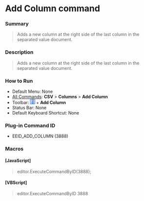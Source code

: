 # Add Column command

### Summary

> Adds a new column at the right side of the last column in the separated value document.

### Description

> Adds a new column at the right side of the last column in the separated value document.

### How to Run

- Default Menu: None
- [All Commands](../tools/all_commands): **CSV** \> **Columns** \> **Add Column**
- Toolbar: ![](../../images/columns_separators.gif) \+ **Add Column**
- Status Bar: None
- Default Keyboard Shortcut: None

### Plug-in Command ID

- EEID\_ADD\_COLUMN (3888)

### Macros

#### \[JavaScript\]

> editor.ExecuteCommandByID(3888);

#### \[VBScript\]

> editor.ExecuteCommandByID 3888